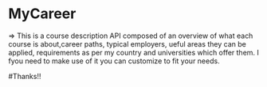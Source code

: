 # MyCareer
=> This is a course description API composed of an overview of what each course is about,career paths, typical employers, ueful areas 
they can be applied, requirements as per my country and universities which offer them. I fyou need to make use of it you can customize 
to fit your needs.

#Thanks!!
